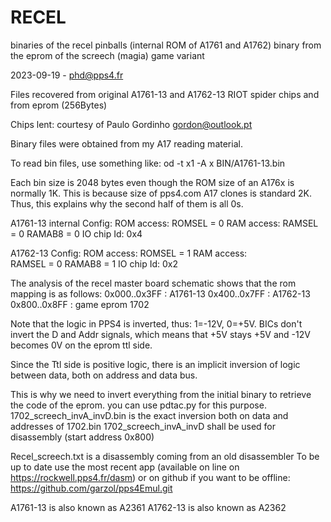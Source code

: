 # RECEL
binaries of the recel pinballs (internal ROM of A1761 and A1762)
binary from the eprom of the screech (magia) game variant



2023-09-19 - phd@pps4.fr

Files recovered from original A1761-13 and A1762-13 RIOT spider chips and from eprom (256Bytes)

Chips lent: courtesy of Paulo Gordinho <gordon@outlook.pt>

Binary files were obtained from my A17 reading material. 


To read bin files, use something like:
od -t x1 -A x BIN/A1761-13.bin

Each bin size is 2048 bytes even though the ROM size of an A176x is normally 1K. This is because size of pps4.com A17 clones is standard 2K. Thus, this explains why the second half of them is all 0s.

A1761-13 internal Config:
ROM access:
  ROMSEL = 0
RAM access:
  RAMSEL = 0
  RAMAB8 = 0
IO chip Id:
  0x4

A1762-13 Config:
ROM access:
  ROMSEL = 1
RAM access:  
  RAMSEL = 0
  RAMAB8 = 1
IO chip Id:
  0x2

The analysis of the recel master board schematic shows that the rom mapping is as follows:
0x000..0x3FF : A1761-13
0x400..0x7FF : A1762-13
0x800..0x8FF : game eprom 1702

Note that the logic in PPS4 is inverted, thus: 1=-12V, 0=+5V.
BICs don't invert the D and Addr signals, which means that +5V stays +5V and -12V becomes 0V on the eprom ttl side.

Since the Ttl side is positive logic, there is an implicit inversion of logic between data, both on address and data bus.

This is why we need to invert everything from the initial binary to retrieve the code of the eprom.
you can use pdtac.py for this purpose.
1702_screech_invA_invD.bin is the exact inversion both on data and addresses of 1702.bin
1702_screech_invA_invD shall be used for disassembly (start address 0x800)

Recel_screech.txt is a disassembly coming from an old disassembler
To be up to date use the most recent app (available on line on https://rockwell.pps4.fr/dasm) or on github if you want to be offline:
https://github.com/garzol/pps4Emul.git


A1761-13 is also known as A2361
A1762-13 is also known as A2362
